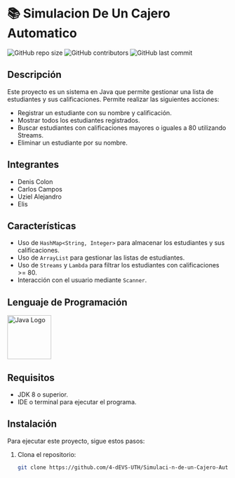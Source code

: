 # 📚 Simulacion De Un Cajero Automatico
![GitHub repo size](https://img.shields.io/github/repo-size/3-Casi-Programadores/Simulaci-n-de-un-Cajero-Autom-tico)
![GitHub contributors](https://img.shields.io/github/contributors/3-Casi-Programadores/Simulaci-n-de-un-Cajero-Autom-tico)
![GitHub last commit](https://img.shields.io/github/last-commit/3-Casi-Programadores/Simulaci-n-de-un-Cajero-Autom-tico)


## Descripción

Este proyecto es un sistema en Java que permite gestionar una lista de estudiantes y sus calificaciones. Permite realizar las siguientes acciones:

- Registrar un estudiante con su nombre y calificación.
- Mostrar todos los estudiantes registrados.
- Buscar estudiantes con calificaciones mayores o iguales a 80 utilizando Streams.
- Eliminar un estudiante por su nombre.

## Integrantes

- Denis Colon
- Carlos Campos
- Uziel Alejandro
- Elis


## Características

- Uso de `HashMap<String, Integer>` para almacenar los estudiantes y sus calificaciones.
- Uso de `ArrayList` para gestionar las listas de estudiantes.
- Uso de `Streams` y `Lambda` para filtrar los estudiantes con calificaciones >= 80.
- Interacción con el usuario mediante `Scanner`.

## Lenguaje de Programación
<img src="https://upload.wikimedia.org/wikipedia/en/3/30/Java_programming_language_logo.svg" alt="Java Logo" width="100">

## Requisitos

- JDK 8 o superior.
- IDE o terminal para ejecutar el programa.

## Instalación

Para ejecutar este proyecto, sigue estos pasos:

1. Clona el repositorio:
   ```bash
   git clone https://github.com/4-dEVS-UTH/Simulaci-n-de-un-Cajero-Autom-tico.git


